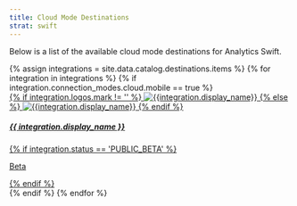 ```yaml
---
title: Cloud Mode Destinations
strat: swift
---
```

Below is a list of the available cloud mode destinations for Analytics Swift. 

<div class="destinations-catalog">
    <div class="destinations-catalog__section markdown" id="{{ category | slugify }}">
      <div class="flex flex--wrap waffle waffle--xlarge">
        {% assign integrations = site.data.catalog.destinations.items %}
        {% for integration in integrations %}
        {% if integration.connection_modes.cloud.mobile == true %}
          <div class="flex__column flex__column--6">
            <a class="thumbnail-integration flex flex--middle" href="{{ site.baseurl }}/{{ integration.url }}">
              <div class="thumbnail-integration__content">
                <div class="flex flex--wrap flex--middle waffle waffle--xlarge@medium">
                  <div class="flex__column flex__column--12 flex__column--2@medium thumbnail-integration__logo-wrapper">
                    {% if integration.logos.mark != '' %}
                      <img class="thumbnail-integration__logo image" alt="{{integration.display_name}}" src="{{integration.mark.url}}" />
                    {% else %}
                      <img class="thumbnail-integration__logo image" alt="{{integration.display_name}}" src="{{integration.logo.url}}" />
                    {% endif %}
                  </div>
                  <h5 class="flex__column flex__column--12 flex__column--10@medium">{{ integration.display_name }}</h5>
                </div>
                {% if integration.status == 'PUBLIC_BETA' %}
                  <p class="thumbnail-integration__label">Beta</p>
                {% endif %}
              </div>
            </a>
          </div>
        {% endif %}
        {% endfor %}
      </div>
    </div>